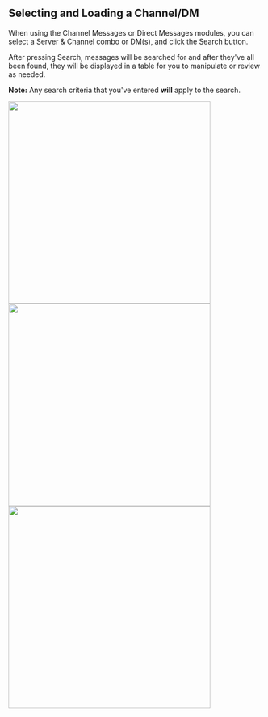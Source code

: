 ## Selecting and Loading a Channel/DM
When using the Channel Messages or Direct Messages modules, you can select a Server & Channel combo or DM(s), and click the Search button.

After pressing Search, messages will be searched for and after they've all been found, they will be displayed in a table for you to manipulate or review as needed.

**Note:** Any search criteria that you've entered **will** apply to the search.

<img width="400px" src="https://i.imgur.com/7QzdGOG.png">

<img width="400px" src="https://i.imgur.com/wCnFSqK.png">

<img width="400px" src="https://i.imgur.com/rLTzsKp.png">

